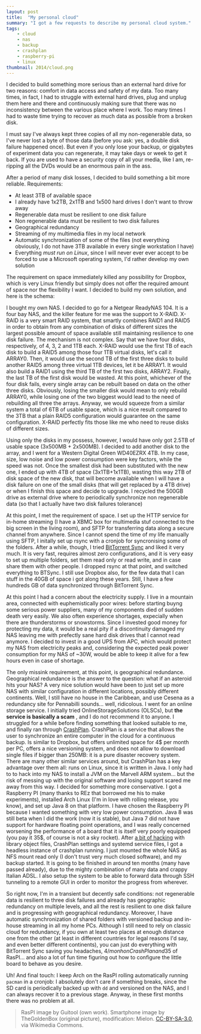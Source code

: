 ```yaml
---
layout: post
title:  "My personal cloud"
summary: "I got a few requests to describe my personal cloud system."
tags:
    - cloud
    - nas
    - backup
    - crashplan
    - raspberry-pi
    - linux
thumbnail: 2014/cloud.png
---
```


I decided to build something more serious than an external hard drive for two reasons: comfort in data access and safety of my data. Too many times, in fact, I had to struggle with external hard drives, plug and unplug them here and there and continuously making sure that there was no inconsistency between the various place where I work. Too many times I had to waste time trying to recover as much data as possible from a broken disk.

I must say I've always kept three copies of all my non-regenerable data,  so I've never lost a byte of those data (before you ask: yes, a double disk failure happened once). But even if you only lose your backup, or gigabytes of experiment data you can regenerate, it may take days or week to get it back. If you are used to have a security copy of all your media, like I am, re-ripping all the DVDs would be an enormous pain in the ass.

After a period of many disk losses, I decided to build something a bit more reliable. Requirements:

* At least 3TB of available space
* I already have 1x2TB, 2x1TB and 1x500 hard drives I don't want to throw away
* Regenerable data must be resilient to one disk failure
* Non regenerable data must be resilient to two disk failures
* Geographical redundancy
* Streaming of my multimedia files in my local network
* Automatic synchronization of some of the files (not everything obviously, I do not have 3TB available in every single workstation I have)
* Everything *must run on Linux*, since I will never ever ever accept to be forced to use a Microsoft operating system, I'd rather develop my own solution

The requirement on space immediately killed any possibility for Dropbox, which is very Linux friendly but simply does not offer the required amount of space nor the flexibility I want. I decided to build my own solution, and here is the schema:

I bought my own NAS. I decided to go for a Netgear ReadyNAS 104. It is a four bay NAS, and the killer feature for me was the support to X-RAID. X-RAID is a very smart RAID system, that smartly combines RAID1 and RAID5 in order to obtain from any combination of disks of different sizes the largest possible amount of space available still maintaining resilience to one disk failure. The mechanism is not complex. Say that we have four disks, respectively, of 4, 3, 2 and 1TB each. X-RAID would use the first TB of each disk to build a RAID5 among those four 1TB virtual disks, let's call it ARRAY0. Then, it would use the second TB of the first three disks to build another RAID5 among three virtual 1TB devices, let it be ARRAY1. It would also build a RAID1 using the third TB of the first two disks, ARRAY2. Finally, the last TB of the first disk would be wasted. At this point, whichever of the four disk fails, every single array can be rebuilt based on data on the other three disks. Obviously, losing the smaller disk would mean to only rebuild ARRAY0, while losing one of the two biggest would lead to the need of rebuilding all three the arrays. Anyway, we would squeeze from a similar system a total of 6TB of usable space, which is a nice result compared to the 3TB that a plain RAID5 configuration would guarantee on the same configuration. X-RAID perfectly fits those like me who need to reuse disks of different sizes.

Using only the disks in my possess, however, I would have only got 2.5TB of usable space (3x500MB + 2x500MB). I decided to add another disk to the array, and I went for a Western Digital Green WD40EZRX 4TB. In my case, size, low noise and low power consumption were key factors, while the speed was not. Once the smallest disk had been substituted with the new one, I ended up with 4TB of space (3x1TB+1x1TB), wasting this way 2TB of disk space of the new disk, that will become available when I will have a disk failure on one of the small disks (that will get replaced by a 4TB drive) or when I finish this space and decide to upgrade. I recycled the 500GB drive as external drive where to periodically synchronize non regenerable data (so that I actually have two disk failures tolerance)

At this point, I met the requirement of space. I set up the HTTP service for in-home streaming (I have a XBMC box for multimedia stuf connected to the big screen in the living room), and SFTP for transferring data along a secure channel from anywhere. Since I cannot spend the time of my life manually using SFTP, I initally set up rsync with a cronjob for syncronising some of the folders. After a while, though, I tried [BitTorrent Sync](http://www.bittorrent.com/sync) and liked it very much. It is very fast, requires almost zero configurations, and it is very easy to set up multiple folders, set them read only or read write, and in case share them with other people. I dropped rsync at that point, and switched everything to BTSync. I still use Dropbox also, for the few data that I can stuff in the 40GB of space i got along these years. Still, I have a few hundreds GB of data synchronized through BitTorrent Sync.

At this point I had a concern about the electricity supply. I live in a mountain area, connected with euphemistically poor wires: before starting buyng some serious power suppliers, many of my components died of sudden death very easily. We also often experience shortages, expecially when there are thunderstorms or snowstorms. Since I invested good money for protecting my data, it would be a real pity if a discontinuity damaged my NAS leaving me with prefectly sane hard disk drives that I cannot read anymore. I decided to invest in a good UPS from APC, which would protect my NAS from electricity peaks and, considering the expected peak power consumption for my NAS of ~30W, would be able to keep it alive for a few hours even in case of shortage.

The only missink requirement, at this point, is geographical redundance. Geographical redundance is the answer to the question: what if an asteroid hits your NAS? A very nice solution would have been to just set up more NAS with similar configuration in different locations, possibly different continents. Well, I still have no house in the Caribbean, and use Cesena as a redundancy site for Pennabilli sounds... well, ridicolous. I went for an online storage service. I initially tried OnlineStorageSolutions (OLSCs), but
**the service is basically a scam**
, and I do not recommend it to anyone. I struggled for a while before finding something that looked suitable to me, and finally ran through [CrashPlan](http://www.code42.com/crashplan/). CrashPlan is a service that allows the user to synchronize an entire computer in the cloud for a continuous backup. Is similar to Dropbox, but offers unlimited space for 4$ per month per PC, offers a nice versioning system, and does not allow to download single files if bigger than 250MB: it is a pure disaster recovery system. There are many other similar services around, but CrashPlan has a key advantage over them all: runs on Linux, since it is written in Java. I only had to to hack into my NAS to install a JVM on the Marvell ARM system... but the risk of messing up with the original software and losing support scared me away from this way. I decided for something more conservative. I got a Raspberry PI (many thanks to REz that borrowed me his to make experiments), installed Arch Linux (I'm in love with rolling release, you know), and set up Java 8 on that platform. I have chosen the Raspberry PI because I wanted something with very low power consumption. Java 8 was still beta when I did the work (now it is stable), but Java 7 did not have support for hardware floating point operations, and I was really concerned worsening the performance of a board that it is itself very poorly equipped (you pay it 35$, of course is not a sky rocket). After [a bit of hacking](http://archlinuxarm.org/forum/viewtopic.php?f=31&t=5120) with library object files, CrashPlan settings and systemd service files, I got a headless instance of crashplan running. I just mounted the whole NAS as NFS mount read only (I don't trust very much closed software), and my backup started. It is going to be finished in around ten months (many have passed already), due to the mighty combination of many data and crappy Italian ADSL. I also setup the system to be able to forward data through SSH tunneling to a remote GUI in order to monitor the progress from wherever.

So right now, I'm in a transient but decently safe conditions: not regenerable data is resilient to three disk failures and already has geographic redundancy on multiple levels, and all the rest is resilient to one disk failure and is progressing with geographical redundancy. Moreover, I have automatic synchronization of shared folders with versioned backup and in-house streaming in all my home PCs. Although I still need to rely on classic cloud for redundancy, if you own at least two places at enough distance one from the other (at least in different countries for legal reasons I'd say, and even better different continents), you can just do everything with BitTorrent Sync saving you headaches, 4$/monh on CrashPlan and 35$ of RasPI... and also a lot of fun time figuring out how to configure the little board to behave as you desire.

Uh! And final touch: I keep Arch on the RasPI rolling automatically running ``pacman`` in a cronjob: I absolutely don't care if something breaks, since the SD card is periodically backed up with ``dd`` and versioned on the NAS, and I can always recover it to a previous stage. Anyway, in these first months there was no problem at all.

> RasPI image by Guitool (own work). Smartphone image by TheGoldenBox (original picture), modification: Mielon. [CC-BY-SA-3.0](http://creativecommons.org/licenses/by-sa/3.0), via Wikimedia Commons.
